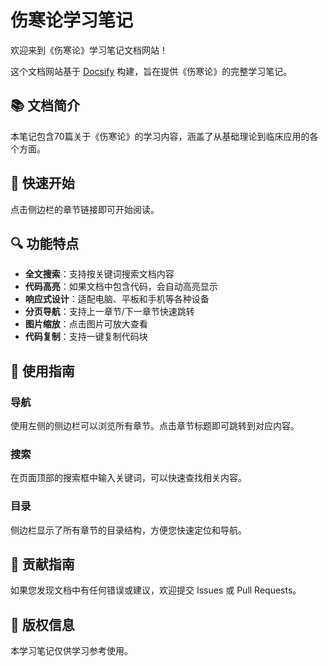 # 伤寒论学习笔记

欢迎来到《伤寒论》学习笔记文档网站！

这个文档网站基于 [Docsify](https://docsify.js.org/) 构建，旨在提供《伤寒论》的完整学习笔记。

## 📚 文档简介

本笔记包含70篇关于《伤寒论》的学习内容，涵盖了从基础理论到临床应用的各个方面。

## 🚀 快速开始

点击侧边栏的章节链接即可开始阅读。

## 🔍 功能特点

- **全文搜索**：支持按关键词搜索文档内容
- **代码高亮**：如果文档中包含代码，会自动高亮显示
- **响应式设计**：适配电脑、平板和手机等各种设备
- **分页导航**：支持上一章节/下一章节快速跳转
- **图片缩放**：点击图片可放大查看
- **代码复制**：支持一键复制代码块

## 📝 使用指南

### 导航
使用左侧的侧边栏可以浏览所有章节。点击章节标题即可跳转到对应内容。

### 搜索
在页面顶部的搜索框中输入关键词，可以快速查找相关内容。

### 目录
侧边栏显示了所有章节的目录结构，方便您快速定位和导航。

## 🤝 贡献指南

如果您发现文档中有任何错误或建议，欢迎提交 Issues 或 Pull Requests。

## 📄 版权信息

本学习笔记仅供学习参考使用。